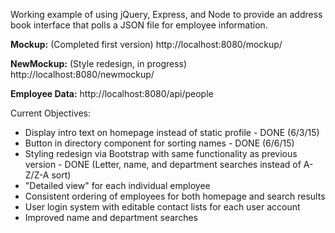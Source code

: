 Working example of using jQuery, Express, and Node to provide an address book interface that polls
a JSON file for employee information.

**Mockup:** (Completed first version)
http://localhost:8080/mockup/

**NewMockup:** (Style redesign, in progress)
http://localhost:8080/newmockup/

**Employee Data:**
http://localhost:8080/api/people

Current Objectives: 
* Display intro text on homepage instead of static profile - DONE (6/3/15)
* Button in directory component for sorting names - DONE (6/6/15)
* Styling redesign via Bootstrap with same functionality as previous version - DONE (Letter, name, and department searches instead of A-Z/Z-A sort)
* "Detailed view" for each individual employee
* Consistent ordering of employees for both homepage and search results
* User login system with editable contact lists for each user account 
* Improved name and department searches


